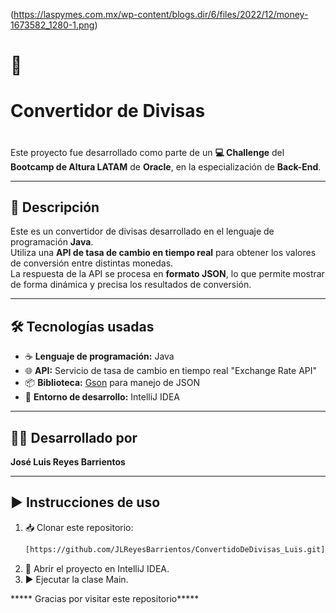 (https://laspymes.com.mx/wp-content/blogs.dir/6/files/2022/12/money-1673582_1280-1.png)

# 💱 <h1>Convertidor de Divisas<h1/>


Este proyecto fue desarrollado como parte de un **💻 Challenge** del **Bootcamp de Altura LATAM** de **Oracle**, en la especialización de **Back-End**.

---

## 📝 Descripción

Este es un convertidor de divisas desarrollado en el lenguaje de programación **Java**.  
Utiliza una **API de tasa de cambio en tiempo real** para obtener los valores de conversión entre distintas monedas.  
La respuesta de la API se procesa en **formato JSON**, lo que permite mostrar de forma dinámica y precisa los resultados de conversión.

---

## 🛠️ Tecnologías usadas

- ☕ **Lenguaje de programación:** Java  
- 🌐 **API:** Servicio de tasa de cambio en tiempo real "Exchange Rate API"
- 📦 **Biblioteca:** [Gson](https://github.com/google/gson) para manejo de JSON  
- 🧠 **Entorno de desarrollo:** IntelliJ IDEA

---

## 👨‍💻 Desarrollado por

**José Luis Reyes Barrientos**

---

## ▶️ Instrucciones de uso

1. 📥 Clonar este repositorio:
   ```bash
   [https://github.com/JLReyesBarrientos/ConvertidoDeDivisas_Luis.git]
2.	🧭 Abrir el proyecto en IntelliJ IDEA.
3.	▶️ Ejecutar la clase Main.

 ***** Gracias por visitar este repositorio*****
